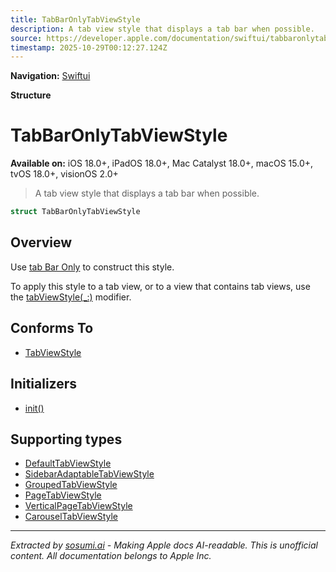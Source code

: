 ```yaml
---
title: TabBarOnlyTabViewStyle
description: A tab view style that displays a tab bar when possible.
source: https://developer.apple.com/documentation/swiftui/tabbaronlytabviewstyle
timestamp: 2025-10-29T00:12:27.124Z
---
```


**Navigation:** [Swiftui](/documentation/swiftui)

**Structure**

# TabBarOnlyTabViewStyle

**Available on:** iOS 18.0+, iPadOS 18.0+, Mac Catalyst 18.0+, macOS 15.0+, tvOS 18.0+, visionOS 2.0+

> A tab view style that displays a tab bar when possible.

```swift
struct TabBarOnlyTabViewStyle
```

## Overview

Use [tab Bar Only](/documentation/swiftui/tabviewstyle/tabbaronly) to construct this style.

To apply this style to a tab view, or to a view that contains tab views, use the [tabViewStyle(_:)](/documentation/swiftui/view/tabviewstyle(_:)) modifier.

## Conforms To

- [TabViewStyle](/documentation/swiftui/tabviewstyle)

## Initializers

- [init()](/documentation/swiftui/tabbaronlytabviewstyle/init())

## Supporting types

- [DefaultTabViewStyle](/documentation/swiftui/defaulttabviewstyle)
- [SidebarAdaptableTabViewStyle](/documentation/swiftui/sidebaradaptabletabviewstyle)
- [GroupedTabViewStyle](/documentation/swiftui/groupedtabviewstyle)
- [PageTabViewStyle](/documentation/swiftui/pagetabviewstyle)
- [VerticalPageTabViewStyle](/documentation/swiftui/verticalpagetabviewstyle)
- [CarouselTabViewStyle](/documentation/swiftui/carouseltabviewstyle)

---

*Extracted by [sosumi.ai](https://sosumi.ai) - Making Apple docs AI-readable.*
*This is unofficial content. All documentation belongs to Apple Inc.*
